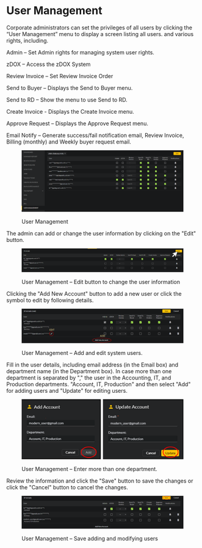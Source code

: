 # User Management

Corporate administrators can set the privileges of all users by clicking the “User Management” menu to display a screen listing all users. and various rights, including.



Admin – Set Admin rights for managing system user rights.

zDOX – Access the zDOX System

Review Invoice – Set Review Invoice Order

Send to Buyer – Displays the Send to Buyer menu.

Send to RD – Show the menu to use Send to RD.

Create Invoice - Displays the Create Invoice menu.

Approve Request – Displays the Approve Request menu.

Email Notify – Generate success/fail notification email, Review Invoice, Billing (monthly) and Weekly buyer request email.

<figure><img src="../.gitbook/assets/image (86).png" alt=""><figcaption><p>User Management</p></figcaption></figure>

The admin can add or change the user information by clicking on the "Edit" button.

<figure><img src="../.gitbook/assets/image (128).png" alt=""><figcaption><p>User Management – Edit button to change the user information</p></figcaption></figure>

Clicking the "Add New Account" button to add a new user or click the symbol to edit by following details.

<figure><img src="../.gitbook/assets/image (89).png" alt=""><figcaption><p>User Management – Add and edit system users.</p></figcaption></figure>

Fill in the user details, including email address (in the Email box) and department name (in the Department box). In case more than one department is separated by "," the user in the Accounting, IT, and Production departments. "Account, IT, Production" and then select "Add" for adding users and "Update" for editing users.

<figure><img src="../.gitbook/assets/image (98).png" alt=""><figcaption><p>User Management – Enter more than one department.</p></figcaption></figure>

Review the information and click the "Save" button to save the changes or click the "Cancel" button to cancel the changes.

<figure><img src="../.gitbook/assets/image (91).png" alt=""><figcaption><p>User Management – Save adding and modifying users</p></figcaption></figure>
